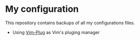 # My configuration

This repository contains backups of all my configurations files.

- Using [Vim-Plug](https://github.com/junegunn/vim-plug) as Vim's pluging manager
